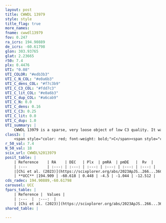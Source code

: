 ```yaml
---
layout: post
title: CWWDL 13979
style: style
title_flag: true
more_names: 
fname: cwwdl13979
fov: 0.247
ra_icrs: 194.90889
de_icrs: -60.61798
glon: 303.93765
glat: 2.23665
r50: 7.4
plx: 0.4476
UTI: "0.08"
UTI_COLOR: "#edb3b3"
UTI_C_N_COL: "#e0a6b3"
UTI_C_dens_COL: "#f7c3b9"
UTI_C_C3_COL: "#fdd7c3"
UTI_C_lit_COL: "#e0a6b3"
UTI_C_dup_COL: "#a6cab9"
UTI_C_N: 0.0
UTI_C_dens: 0.16
UTI_C_C3: 0.25
UTI_C_lit: 0.0
UTI_C_dup: 1.0
UTI_summary: |
    CWWDL 13979 is a sparse, very loose object of low C3 quality. It was recently reported in the literature.<br><br><span style="color: #99180f; font-weight: bold;">Warning: </span>contains less than 25 stars with <i>P>0.5</i> estimated.
class3: |
    <span style="color: red; font-weight: bold;">C</span><span style="color: red; font-weight: bold;">C</span>
r_50_val: 7.4
N_50_val: 18
scix_url: CWWDL%2013979
posit_table: |
    | Reference    | RA    | DEC   | Plx  | pmRA  | pmDE   |  Rv  |
    | :---         | :---: | :---: | :---: | :---: | :---: | :---: |
    |[Chi et al. (2023)](https://scixplorer.org/abs/2023ApJS..266...36C) | 195.011 | -60.631 | 0.457 | -4.49 | -0.998 | -- |
    | **UCC** |194.909 | -60.618 | 0.448 | -4.5 | -1.044 | -12.512 | 
cds_radec: 194.90889,-60.61798
carousel: UCC
fpars_table: |
    | Reference |  Values |
    | :---  |  :---:  |
    | [Chi et al. (2023)](https://scixplorer.org/abs/2023ApJS..266...36C) | `logAge=6.34, Z=0.4` |
shared_table: |
    
---
```

